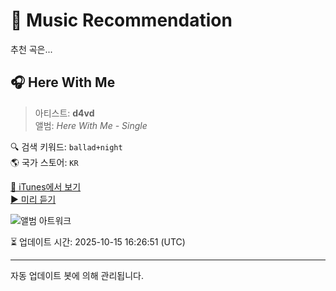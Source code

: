 
# 🎵 Music Recommendation

추천 곡은...

## 🎧 Here With Me  
> 아티스트: **d4vd**  
> 앨범: _Here With Me - Single_  

🔍 검색 키워드: `ballad+night`  
🌎 국가 스토어: `KR`

[🔗 iTunes에서 보기](https://music.apple.com/kr/album/here-with-me/1646547918?i=1646547919&uo=4)  
[▶️ 미리 듣기](https://audio-ssl.itunes.apple.com/itunes-assets/AudioPreview116/v4/87/a4/6d/87a46db4-922c-3aa9-9a2f-2535fc12589a/mzaf_7769359626653076385.plus.aac.p.m4a)

![앨범 아트워크](https://is1-ssl.mzstatic.com/image/thumb/Music112/v4/90/ad/38/90ad385f-2dba-8046-99d0-3ee71df77297/22UM1IM07351.rgb.jpg/100x100bb.jpg)

⏳ 업데이트 시간: 2025-10-15 16:26:51 (UTC)

---
자동 업데이트 봇에 의해 관리됩니다.
